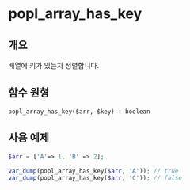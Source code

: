# popl_array_has_key

## 개요
배열에 키가 있는지 정렬합니다.

## 함수 원형
`popl_array_has_key($arr, $key) : boolean`

## 사용 예제
```php
$arr = ['A'=> 1, 'B' => 2];

var_dump(popl_array_has_key($arr, 'A')); // true
var_dump(popl_array_has_key($arr, 'C')); // false
```
